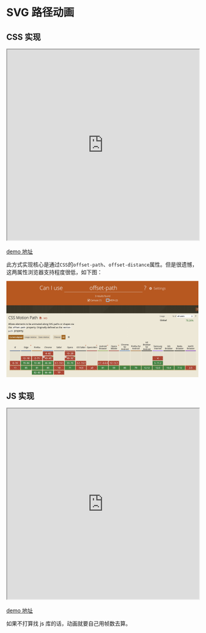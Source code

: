 # SVG 路径动画

## CSS 实现

<iframe width="100%" height="500" src="https://codepen.io/zhoujingchao/pen/yLOdebQ"></iframe>

[demo 地址](https://codepen.io/zhoujingchao/pen/yLOdebQ)

此方式实现核心是通过`CSS`的`offset-path`、`offset-distance`属性。但是很遗憾，这两属性浏览器支持程度很低，如下图：

![](./img/offset-path.png)

## JS 实现

<iframe width="100%" height="500" src="https://codepen.io/zhoujingchao/pen/zYqVrEg"></iframe>

[demo 地址](https://codepen.io/zhoujingchao/pen/zYqVrEg)

如果不打算找 js 库的话，动画就要自己用帧数去算。
